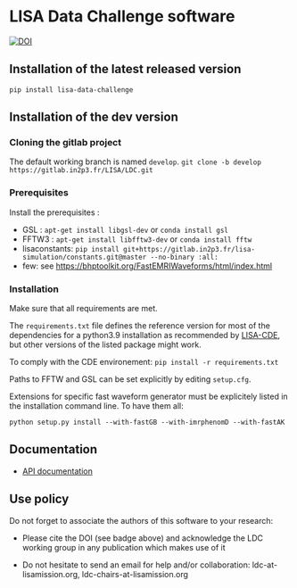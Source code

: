 # LISA Data Challenge software

[![DOI](https://zenodo.org/badge/doi/10.5281/zenodo.7332221.svg)](https://doi.org/10.5281/zenodo.7332221)

## Installation of the latest released version

`pip install lisa-data-challenge`

## Installation of the dev version

### Cloning the gitlab project

The default working branch is named `develop`. 
`git clone -b develop https://gitlab.in2p3.fr/LISA/LDC.git`

### Prerequisites

Install the prerequisites :

- GSL : `apt-get install libgsl-dev` or `conda install gsl`
- FFTW3 : `apt-get install libfftw3-dev` or `conda install fftw`
- lisaconstants: `pip install git+https://gitlab.in2p3.fr/lisa-simulation/constants.git@master --no-binary :all:`
- few: see https://bhptoolkit.org/FastEMRIWaveforms/html/index.html

### Installation

Make sure that all requirements are met.

The `requirements.txt` file defines the reference version for most of
the dependencies for a python3.9 installation as recommended by
[LISA-CDE](https://gitlab.in2p3.fr/LISA/lisa-cde), but other versions
of the listed package might work. 

To comply with the CDE environement:
`pip install -r requirements.txt`

Paths to FFTW and GSL can be set explicitly by editing `setup.cfg`.

Extensions for specific fast waveform generator must be explicitely
listed in the installation command line. To have them all:

`python setup.py install --with-fastGB --with-imrphenomD --with-fastAK`


## Documentation

- [API documentation](https://lisa.pages.in2p3.fr/LDC/)

## Use policy

Do not forget to associate the authors of this software to your
research:

- Please cite the DOI (see badge above) and acknowledge the LDC
  working group in any publication which makes use of it

- Do not hesitate to send an email for help and/or collaboration:
  ldc-at-lisamission.org, ldc-chairs-at-lisamission.org
